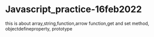 # Javascript_practice-16feb2022
this is about array,string,function,arrow function,get and set method, objectdefineproperty, prototype
